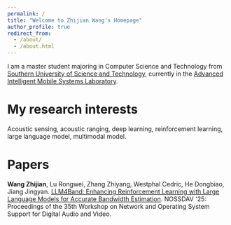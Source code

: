```yaml
---
permalink: /
title: "Welcome to Zhijian Wang's Homepage"
author_profile: true
redirect_from: 
  - /about/
  - /about.html
---
```


I am a master student majoring in Computer Science and Technology from [Southern University of Science and Technology](https://www.sustech.edu.cn/), currently in the [Advanced Intelligent Mobile Systems Laboratory](https://jinzhang-sustech.github.io/lab/).

# My research interests

Acoustic sensing, acoustic ranging, deep learning, reinforcement learning, large language model, multimodal model.

# Papers

**Wang Zhijian**, Lu Rongwei, Zhang Zhiyang, Westphal Cedric, He Dongbiao, Jiang Jingyan. [LLM4Band: Enhancing Reinforcement Learning with Large Language Models for Accurate Bandwidth Estimation](https://dl.acm.org/doi/10.1145/3712678.3721880). NOSSDAV '25: Proceedings of the 35th Workshop on Network and Operating System Support for Digital Audio and Video.

